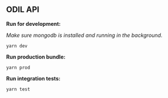 ## ODIL API

**Run for development:**        

_Make sure mongodb is installed and running in the background._
```
yarn dev
```
**Run production bundle:**
```
yarn prod
```
**Run integration tests:**
```
yarn test
```
